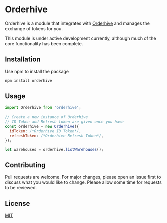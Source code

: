 # Orderhive

Orderhive is a module that integrates with [Orderhive](https://orderhive.com) and manages the exchange of tokens for you.

This module is under active development currently, although much of the core functionality has been complete.

## Installation

Use npm to install the package

```bash
npm install orderhive
```

## Usage

```javascript
import Orderhive from 'orderhive';

// Create a new instance of Orderhive
// ID Token and Refresh token are given once you have
const orderhive = new Orderhive({
  idToken: /*Orderhive ID Token*/,
  refreshToken: /*Orderhive Refresh Token*/,
});

let warehouses = orderhive.listWarehouses();
```

## Contributing

Pull requests are welcome. For major changes, please open an issue first to discuss what you would like to change. Please allow some time for requests to be reviewed.

## License

[MIT](https://choosealicense.com/licenses/mit/)
